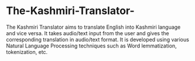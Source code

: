 # The-Kashmiri-Translator-
The Kashmiri Translator aims to translate English into Kashmiri language and vice versa. It takes audio/text input from the user and gives the corresponding translation in audio/text format. It is developed using various Natural Language Processing techniques such as Word lemmatization, tokenization, etc.
